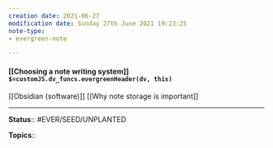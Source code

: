 ```yaml
---
creation date: 2021-06-27
modification date: Sunday 27th June 2021 19:23:25
note-type: 
- evergreen-note

---
```


#### [[Choosing a note writing system]] `$=customJS.dv_funcs.evergreenHeader(dv, this)`

[[Obsidian (software)]]
[[Why note storage is important]]

---

**Status**:: #EVER/SEED/UNPLANTED 

**Topics**::   
	
